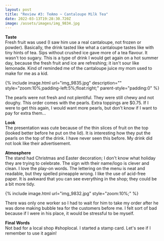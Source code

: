 ```yaml
---
layout: post
title: "Review #3: TeAmo ~ Cantaloupe Milk Tea"
date: 2022-03-13T19:28:30.720Z
image: /assets/images/img_9834.jpg
---
```

**Taste**\
Fresh fruit was used (I saw him use a real cantaloupe, not frozen or powder). Basically, the drink tasted like what a cantaloupe tastes like with tiny hints of tea. Sips without crushed ice gave more of a tea flavour. It wasn't too sugary. This is a type of drink I would get again on a hot summer day, because the fresh fruit and ice are refreshing; it isn't sour like lemonade. Kind of reminded me of the cantaloupe juice my mom used to make for me as a kid.

{% include image.html url="img_9835.jpg"  description="" style="zoom:10%;padding-left:5%;float:right;" parent-style="padding:0" %}

The pearls were not fresh and not plentiful. They were still chewy and not doughy. This order comes with the pearls. Extra toppings are $0.75. If I were to get this again, I would want more pearls, but don't know if I want to pay for extra them...

**Look**\
The presentation was cute because of the thin slices of fruit on the top (looked better before he put on the lid). It is interesting how they put the pearls on the top  of the drink. I have never seen this before. My drink did not look like their advertisement.

**Atmosphere**\
The stand had Christmas and Easter decoration; I don't know what holiday they are trying to celebrate. The sign with their name/logo is clever and clean. I love the play-on words. The lettering on the menu is neat and readable, but they spelled pineapple wrong. I like the use of acid-free paper. It is awkward that you can see everything in the shop; they could be a bit more tidy.

{% include image.html url="img_9832.jpg" style="zoom:10%;" %}

There was only one worker so I had to wait for him to take my order after he was done making bubble tea for the customers before me. I felt sort of bad because if I were in his place, it would be stressful to be myself.

**Final Words**\
Not bad for a local shop #shoplocal. I started a stamp card. Let's see if I remember to use it again!